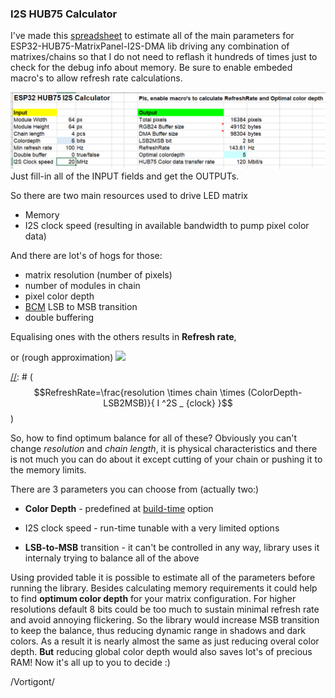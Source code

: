 ### I2S HUB75 Calculator

I've made this [spreadsheet](i2s_memcalc.xlsm) to estimate all of the main parameters for ESP32-HUB75-MatrixPanel-I2S-DMA lib driving any combination of matrixes/chains so that I do not need to reflash it hundreds of times just to check for the debug info about memory.
Be sure to enable embeded macro's to allow refresh rate calculations.

![](i2scalc.png)
Just fill-in all of the INPUT fields and get the OUTPUTs.

So there are  two main resources used to drive LED matrix
 - Memory
 - I2S clock speed (resulting in available bandwidth to pump pixel color data)

And there are lot's of hogs for those:
 - matrix resolution (number of pixels)
 - number of modules in chain
 - pixel color depth
 - [BCM](http://www.batsocks.co.uk/readme/art_bcm_5.htm) LSB to MSB transition
 - double buffering

Equalising ones with the others results in **Refresh rate**,

or (rough approximation) 
<img src="https://render.githubusercontent.com/render/math?math=RefreshRate=\frac{resolution%20\times%20chain%20\times%20(ColorDepth-LSB2MSB)}{%20I%20^2S%20_%20{clock}%20}">

[//]: # (github markdown does not like LaTex formulas)
[//]: # ($$RefreshRate=\frac{resolution \times chain \times (ColorDepth-LSB2MSB)}{ I ^2S _ {clock} }$$)

So, how to find optimum balance for all of these? Obviously you can't change *resolution* and *chain length*, it is physical characteristics and there is not much you can do about it except cutting of your chain or pushing it to the memory limits.

There are 3 parameters you can choose from (actually two:)
 - **Color Depth** - predefined at [build-time]((/doc/BuildOptions.md)) option

 -   I2S clock speed - run-time tunable with a very limited options

- **LSB-to-MSB** transition - it can't  be controlled in any way, library uses it internaly trying to balance all of the above 

Using provided table it is possible to estimate all of the parameters before running the library. Besides calculating memory requirements it could help to find **optimum color depth** for your matrix configuration. For higher resolutions default 8 bits could be too much to sustain minimal refresh rate and avoid annoying flickering. So the library would increase MSB transition to keep the balance, thus reducing dynamic range in shadows and dark colors. As a result it is nearly almost the same as just reducing overal color depth. **But** reducing global color depth would also saves lot's of precious RAM!
Now it's all up to you to decide :)

/Vortigont/